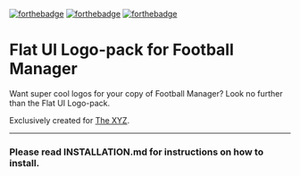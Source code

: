 [![forthebadge](https://forthebadge.com/images/badges/built-with-love.svg)](https://footballmanager.xyz) [![forthebadge](https://forthebadge.com/images/badges/made-with-crayons.svg)](https://footballmanager.xyz) [![forthebadge](https://forthebadge.com/images/badges/you-didnt-ask-for-this.svg)](https://footballmanager.xyz)

# Flat UI Logo-pack for Football Manager

Want super cool logos for your copy of Football Manager? Look no further than the Flat UI Logo-pack.

Exclusively created for [The XYZ](https://footballmanager.xyz).

---

### Please read INSTALLATION.md for instructions on how to install. 

